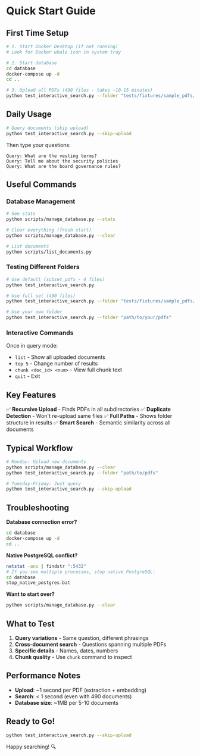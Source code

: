 # Quick Start Guide

## First Time Setup

```bash
# 1. Start Docker Desktop (if not running)
# Look for Docker whale icon in system tray

# 2. Start database
cd database
docker-compose up -d
cd ..

# 3. Upload all PDFs (490 files - takes ~10-15 minutes)
python test_interactive_search.py --folder "tests/fixtures/sample_pdfs/deepshield-systems-inc"
```

## Daily Usage

```bash
# Query documents (skip upload)
python test_interactive_search.py --skip-upload
```

Then type your questions:
```
Query: What are the vesting terms?
Query: Tell me about the security policies
Query: What are the board governance rules?
```

## Useful Commands

### Database Management
```bash
# See stats
python scripts/manage_database.py --stats

# Clear everything (fresh start)
python scripts/manage_database.py --clear

# List documents
python scripts/list_documents.py
```

### Testing Different Folders
```bash
# Use default (subset_pdfs - 4 files)
python test_interactive_search.py

# Use full set (490 files)
python test_interactive_search.py --folder "tests/fixtures/sample_pdfs/deepshield-systems-inc"

# Use your own folder
python test_interactive_search.py --folder "path/to/your/pdfs"
```

### Interactive Commands

Once in query mode:
- `list` - Show all uploaded documents
- `top 5` - Change number of results
- `chunk <doc_id> <num>` - View full chunk text
- `quit` - Exit

## Key Features

✅ **Recursive Upload** - Finds PDFs in all subdirectories
✅ **Duplicate Detection** - Won't re-upload same files
✅ **Full Paths** - Shows folder structure in results
✅ **Smart Search** - Semantic similarity across all documents

## Typical Workflow

```bash
# Monday: Upload new documents
python scripts/manage_database.py --clear
python test_interactive_search.py --folder "path/to/pdfs"

# Tuesday-Friday: Just query
python test_interactive_search.py --skip-upload
```

## Troubleshooting

**Database connection error?**
```bash
cd database
docker-compose up -d
cd ..
```

**Native PostgreSQL conflict?**
```bash
netstat -ano | findstr ":5432"
# If you see multiple processes, stop native PostgreSQL:
cd database
stop_native_postgres.bat
```

**Want to start over?**
```bash
python scripts/manage_database.py --clear
```

## What to Test

1. **Query variations** - Same question, different phrasings
2. **Cross-document search** - Questions spanning multiple PDFs
3. **Specific details** - Names, dates, numbers
4. **Chunk quality** - Use `chunk` command to inspect

## Performance Notes

- **Upload**: ~1 second per PDF (extraction + embedding)
- **Search**: < 1 second (even with 490 documents)
- **Database size**: ~1MB per 5-10 documents

## Ready to Go!

```bash
python test_interactive_search.py --skip-upload
```

Happy searching! 🔍
